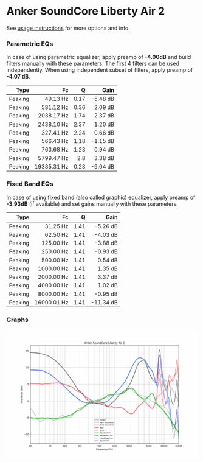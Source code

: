 # Anker SoundCore Liberty Air 2
See [usage instructions](https://github.com/jaakkopasanen/AutoEq#usage) for more options and info.

### Parametric EQs
In case of using parametric equalizer, apply preamp of **-4.00dB** and build filters manually
with these parameters. The first 4 filters can be used independently.
When using independent subset of filters, apply preamp of **-4.07 dB**.

| Type    | Fc          |    Q | Gain     |
|--------:|------------:|-----:|---------:|
| Peaking | 49.13 Hz    | 0.17 | -5.48 dB |
| Peaking | 581.12 Hz   | 0.36 | 2.09 dB  |
| Peaking | 2038.17 Hz  | 1.74 | 2.37 dB  |
| Peaking | 2438.10 Hz  | 2.37 | 1.20 dB  |
| Peaking | 327.41 Hz   | 2.24 | 0.66 dB  |
| Peaking | 566.43 Hz   | 1.18 | -1.15 dB |
| Peaking | 763.68 Hz   | 1.23 | 0.94 dB  |
| Peaking | 5799.47 Hz  | 2.8  | 3.38 dB  |
| Peaking | 19385.31 Hz | 0.23 | -9.04 dB |

### Fixed Band EQs
In case of using fixed band (also called graphic) equalizer, apply preamp of **-3.93dB**
(if available) and set gains manually with these parameters.

| Type    | Fc          |    Q | Gain      |
|--------:|------------:|-----:|----------:|
| Peaking | 31.25 Hz    | 1.41 | -5.26 dB  |
| Peaking | 62.50 Hz    | 1.41 | -4.03 dB  |
| Peaking | 125.00 Hz   | 1.41 | -3.88 dB  |
| Peaking | 250.00 Hz   | 1.41 | -0.93 dB  |
| Peaking | 500.00 Hz   | 1.41 | 0.54 dB   |
| Peaking | 1000.00 Hz  | 1.41 | 1.35 dB   |
| Peaking | 2000.00 Hz  | 1.41 | 3.37 dB   |
| Peaking | 4000.00 Hz  | 1.41 | 1.02 dB   |
| Peaking | 8000.00 Hz  | 1.41 | -0.95 dB  |
| Peaking | 16000.01 Hz | 1.41 | -11.34 dB |

### Graphs
![](./Anker%20SoundCore%20Liberty%20Air%202.png)